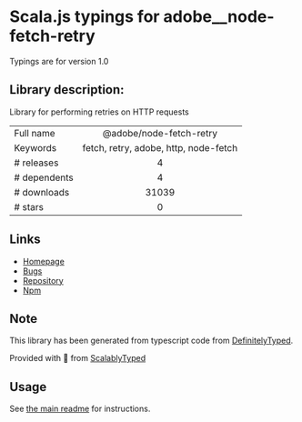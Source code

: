 
# Scala.js typings for adobe__node-fetch-retry

Typings are for version 1.0

## Library description:
Library for performing retries on HTTP requests

|                    |                 |
| ------------------ | :-------------: |
| Full name          | @adobe/node-fetch-retry |
| Keywords           | fetch, retry, adobe, http, node-fetch |
| # releases         | 4 |
| # dependents       | 4 |
| # downloads        | 31039 |
| # stars            | 0 |

## Links
- [Homepage](https://github.com/adobe/node-fetch-retry#readme)
- [Bugs](https://github.com/adobe/node-fetch-retry/issues)
- [Repository](https://github.com/adobe/node-fetch-retry)
- [Npm](https://www.npmjs.com/package/%40adobe%2Fnode-fetch-retry)
    


## Note
This library has been generated from typescript code from [DefinitelyTyped](https://definitelytyped.org).

Provided with :purple_heart: from [ScalablyTyped](https://github.com/oyvindberg/ScalablyTyped)

## Usage
See [the main readme](../../readme.md) for instructions.


